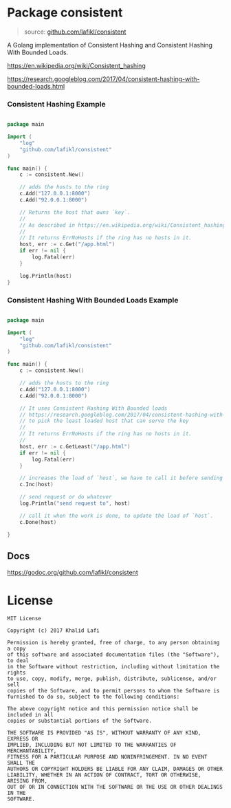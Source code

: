 # Package consistent

> source: [github.com/lafikl/consistent](https://github.com/lafikl/consistent)

A Golang implementation of Consistent Hashing and Consistent Hashing With Bounded Loads.

https://en.wikipedia.org/wiki/Consistent_hashing

https://research.googleblog.com/2017/04/consistent-hashing-with-bounded-loads.html


### Consistent Hashing Example

```go

package main

import (
	"log"
	"github.com/lafikl/consistent"
)

func main() {
	c := consistent.New()

	// adds the hosts to the ring
	c.Add("127.0.0.1:8000")
	c.Add("92.0.0.1:8000")

	// Returns the host that owns `key`.
	//
	// As described in https://en.wikipedia.org/wiki/Consistent_hashing
	//
	// It returns ErrNoHosts if the ring has no hosts in it.
	host, err := c.Get("/app.html")
	if err != nil {
		log.Fatal(err)
	}

	log.Println(host)
}

```


### Consistent Hashing With Bounded Loads Example

```go

package main

import (
	"log"
	"github.com/lafikl/consistent"
)

func main() {
	c := consistent.New()

	// adds the hosts to the ring
	c.Add("127.0.0.1:8000")
	c.Add("92.0.0.1:8000")

	// It uses Consistent Hashing With Bounded loads
	// https://research.googleblog.com/2017/04/consistent-hashing-with-bounded-loads.html
	// to pick the least loaded host that can serve the key
	//
	// It returns ErrNoHosts if the ring has no hosts in it.
	//
	host, err := c.GetLeast("/app.html")
	if err != nil {
		log.Fatal(err)
	}

	// increases the load of `host`, we have to call it before sending the request
	c.Inc(host)

	// send request or do whatever
	log.Println("send request to", host)

	// call it when the work is done, to update the load of `host`.
	c.Done(host)

}

```


## Docs

https://godoc.org/github.com/lafikl/consistent



# License

```
MIT License

Copyright (c) 2017 Khalid Lafi

Permission is hereby granted, free of charge, to any person obtaining a copy
of this software and associated documentation files (the "Software"), to deal
in the Software without restriction, including without limitation the rights
to use, copy, modify, merge, publish, distribute, sublicense, and/or sell
copies of the Software, and to permit persons to whom the Software is
furnished to do so, subject to the following conditions:

The above copyright notice and this permission notice shall be included in all
copies or substantial portions of the Software.

THE SOFTWARE IS PROVIDED "AS IS", WITHOUT WARRANTY OF ANY KIND, EXPRESS OR
IMPLIED, INCLUDING BUT NOT LIMITED TO THE WARRANTIES OF MERCHANTABILITY,
FITNESS FOR A PARTICULAR PURPOSE AND NONINFRINGEMENT. IN NO EVENT SHALL THE
AUTHORS OR COPYRIGHT HOLDERS BE LIABLE FOR ANY CLAIM, DAMAGES OR OTHER
LIABILITY, WHETHER IN AN ACTION OF CONTRACT, TORT OR OTHERWISE, ARISING FROM,
OUT OF OR IN CONNECTION WITH THE SOFTWARE OR THE USE OR OTHER DEALINGS IN THE
SOFTWARE.

```
